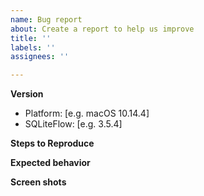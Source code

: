 ```yaml
---
name: Bug report
about: Create a report to help us improve
title: ''
labels: ''
assignees: ''

---
```


**Version**
 - Platform: [e.g. macOS 10.14.4]
 - SQLiteFlow: [e.g. 3.5.4]


**Steps to Reproduce**


**Expected behavior**


**Screen shots**

